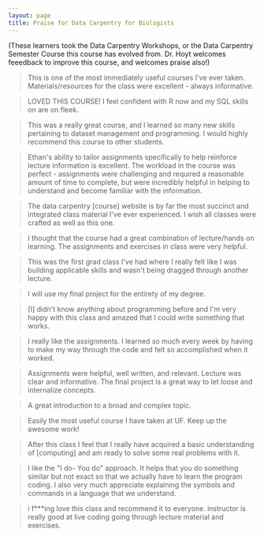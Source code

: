 ```yaml
---
layout: page
title: Praise for Data Carpentry for Biologists
---
```

(These learners took the Data Carpentry Workshops, or the Data Carpentry 
Semester Course this course has evolved from. Dr. Hoyt welcomes feeedback
to improve this course, and welcomes praise also!)

> This is one of the most immediately useful courses I've ever
> taken. Materials/resources for the class were excellent - always informative.

> LOVED THIS COURSE! I feel confident with R now and my SQL skills on are on
> fleek.

> This was a really great course, and I learned so many new skills pertaining to
> dataset management and programming. I would highly recommend this course to
> other students.

> Ethan's ability to tailor assignments specifically to help reinforce
> lecture information is excellent. The workload in the course was
> perfect - assignments were challenging and required a reasonable
> amount of time to complete, but were incredibly helpful in helping to
> understand and become familiar with the information.

> The data carpentry [course] website is by far the most succinct and integrated
> class material I've ever experienced. I wish all classes were crafted as well
> as this one.

> I thought that the course had a great combination of lecture/hands on
> learning. The assignments and exercises in class were very helpful.

> This was the first grad class I've had where I really felt like I was building
> applicable skills and wasn't being dragged through another lecture.

> I will use my final project for the entirety of my degree.

> [I] didn't know anything about programming before and I'm very happy
> with this class and amazed that I could write something that works.

> I really like the assignments. I learned so much every week by having to
> make my way through the code and felt so accomplished when it worked.

> Assignments were helpful, well written, and relevant. Lecture was
> clear and informative. The final project is a great way to let loose
> and internalize concepts.

> A great introduction to a broad and complex topic.

> Easily the most useful course I have taken at UF. Keep up the awesome work!

> After this class I feel that I really have acquired a basic understanding of
> [computing] and am ready to solve some real problems with it.

> I like the "I do- You do" approach. It helps that you do something similar but
> not exact so that we actually have to learn the program coding. I also very
> much appreciate explaining the symbols and commands in a language that we
> understand.

> i f***ing love this class and recommend it to everyone. instructor is really
> good at live coding going through lecture material and exercises.
